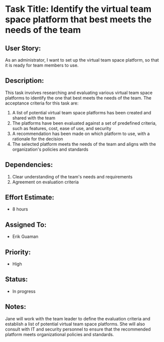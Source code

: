 # Task Title: Identify the virtual team space platform that best meets the needs of the team

## User Story: 
As an administrator, I want to set up the virtual team space platform, so that it is ready for team members to use.

## Description: 
This task involves researching and evaluating various virtual team space platforms to identify the one that best meets 
the needs of the team. The acceptance criteria for this task are:
1. A list of potential virtual team space platforms has been created and shared with the team
2. The platforms have been evaluated against a set of predefined criteria, such as features, cost, ease of use, and security
3. A recommendation has been made on which platform to use, with a rationale for the decision
4. The selected platform meets the needs of the team and aligns with the organization's policies and standards

## Dependencies:
1. Clear understanding of the team's needs and requirements
2. Agreement on evaluation criteria

## Effort Estimate: 
* 8 hours

## Assigned To: 
* Erik Guaman

## Priority: 
* High

## Status: 
* In progress

## Notes: 
Jane will work with the team leader to define the evaluation criteria and establish a list of potential virtual team space platforms. She will also consult with IT and security personnel to ensure that the recommended platform meets organizational policies and standards.